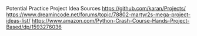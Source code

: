 Potential Practice Project Idea Sources
https://github.com/karan/Projects/
https://www.dreamincode.net/forums/topic/78802-martyr2s-mega-project-ideas-list/
https://www.amazon.com/Python-Crash-Course-Hands-Project-Based/dp/1593276036